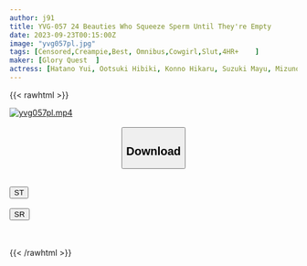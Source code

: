 ```yaml
---
author: j91
title: YVG-057 24 Beauties Who Squeeze Sperm Until They're Empty
date: 2023-09-23T00:15:00Z
image: "yvg057pl.jpg"
tags: [Censored,Creampie,Best, Omnibus,Cowgirl,Slut,4HR+	]
maker: [Glory Quest  ]
actress: [Hatano Yui, Ootsuki Hibiki, Konno Hikaru, Suzuki Mayu, Mizuno Asahi, Katou Ayano, Tamaki Kurumi, Mitani Akari, Kimijima Mio , Hanazawa Himari]
---
```



{{< rawhtml >}}

<div class="video" data-videoid="PqkkB7Qr0XC0O1o">
    <a href="javascript:;">
        <img src="https://my.j91.asia/posts/yvg057pl/yvg057pl.jpg" width="WIDTH" height="HEIGHT" alt="yvg057pl.mp4" loading="lazy">
    </a>
</div>

<script type="text/javascript" src="https://j91.asia/asset/on-demand-st.js"></script>

<br>
  <link rel="stylesheet" href="https://j91.asia/asset/bs5.css">
  
  <center>
  <button class="btn btn-primary" type="button" data-bs-toggle="collapse" data-bs-target=".multi-collapse" aria-expanded="false" aria-controls="multiCollapseExample1 multiCollapseExample2"><h2>Download</h2></button></center>
</p>
<div class="row">
  <div class="col">
    <div class="collapse multi-collapse" id="multiCollapseExample1">
      <div class="card card-body">
	      	      <br>
<div class="buttons">  
<a href="https://streamtape.to/v/PqkkB7Qr0XC0O1o"><button class="btn-hover color-3"><i class="fa fa-download"></i> ST</button></a></div>
    </div>
  </div>
</div>
  <div class="col">
    <div class="collapse multi-collapse" id="multiCollapseExample2">
      <div class="card card-body">
	      <br>
<div class="buttons">
    <a href="https://streamruby.com/e353tbshmw41"><button class="btn-hover color-9"><i class="fa fa-download"></i> SR</button></a></div>
<br><br>
      </div>
    </div>
  </div>
</div>

{{< /rawhtml >}}